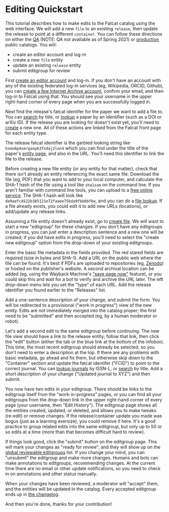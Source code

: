 
# Editing Quickstart

This tutorial describes how to make edits to the Fatcat catalog using the web
interface. We will add a new `file` to an existing `release`, then update the
release to point at a different `container`. You can follow these directions on
either the [QA](https://qa.fatcat.wiki) (NOTE: QA not available as of Spring
2021) or [production](https://fatcat.wiki) public catalogs. You will:

- create an editor account and log-in
- create a new `file` entity
- update an existing `release` entity
- submit editgroup for review

First [create an editor account](https://fatcat.wiki/auth/login) and log-in. If
you don't have an account with any of the existing federated log-in services
(eg, Wikipedia, ORCID, Github), you can
[create a few Internet Archive account](https://archive.org/account/signup),
confirm your email, and then log-in to Fatcat using that. You should see your
username in the upper right-hand corner of every page when you are successfully
logged in.

Next find the release's fatcat identifer for the paper we want to add a file
to. You can [search](https://fatcat.wiki/release/search) by title, or
[lookup](https://fatcat.wiki/release/lookup) a paper by an identifier (such
as a DOI or arXiv ID). If the release you are looking for doesn't exist yet,
you'll need to [create](https://fatcat.wiki/release/create) a new one. All of
these actions are linked from the Fatcat front page for each entity type.

The release fatcat identifier is the garbled looking string like
`hsmo6p4smrganpb3fndaj2lon4` which you can find under the title of the paper's
[entity page](https://fatcat.wiki/release/hsmo6p4smrganpb3fndaj2lon4), and also
in the URL. You'll need this identifier to link the file to the release.

Before creating a new file entity (or any entity for that matter), check that
there isn't already an entity referencing the exact same file. Download the
file (eg, PDF) that you want to add to your local computer, and calculate the
SHA-1 hash of the file using a tool like `sha1sum` on the command line. If you
aren't familiar with command line tools, you can upload to a [free online
service](http://onlinemd5.com/). The SHA-1 hash will look like
`de9aefc4522b385121e72faaee75bda9fbb8bf6e`, and you can do a [file
lookup](https://fatcat.wiki/file/lookup). If a file already exists, you could
edit it to add new URLs (locations), or add/update any release links.

Assuming a file entity doesn't already exist, go to [create
file](https://fatcat.wiki/file/create). We will want to start a new "editgroup"
for these changes. If you don't have any editgroups in progress, you can just
enter a description sentence and a new one will be created; if you did have
edits in progress, you'll need to select the "create new editgroup" option from
the drop-down of your existing editgroups.

Enter the basic file metadata in the fields provided. The red stared fields are
required (size in bytes and SHA-1). Add a URL on the public web where the file
can be found. It's best if PDFs are uploaded to repositories (eg,
[Zenodo](https://zenodo.org)) or hosted on the publisher's website. A second
archival location can be added (eg, using the Wayback Machine's ["save page
now"](http://web.archive.org/save) feature), or you could skip this and wait
for a bot to verify and archive the URL later. The left drop-down menu lets you
set the "type" of each URL. Add the release identifier you found earlier to the
"Releases" list.

Add a one-sentence description of your change, and submit the form. You will be
redirected to a provisional ("work in progress") view of the new entity. Edits
are not immediately merged into the catalog proper; the first need to be
"submitted" and then accepted (eg, by a human moderator or robot).

Let's add a second edit to the same editgroup before continuing. The new file
view should have a link to the release entity; follow that link, then click the
"edit" button (either the tab or the blue link at the bottom of the infobox).
This time, the most recent editgroup should already be selected, so you don't
need to enter a description at the top. If there are any problems with basic
metadata, go ahead and fix them, but otherwise skip down to the "Container"
section and update the fatcat identifer ("FCID") to point to the correct
journal. You can [lookup journals](https://fatcat.wiki/container/lookup) by
ISSN-L, or [search](https://fatcat.wiki/container/search) by title. Add a short
description of your change ("Updated journal to XYZ") and then submit.

You now have two edits in your editgroup. There should be links to the
editgroup itself from the "work-in-progress" pages, or you can find all your
editgroups from the drop-down link in the upper right-hand corner of every
page (your username, then "Edit History"). The editgroup page shows all the
entities created, updated, or deleted, and allows you to make tweaks (re-edit)
or remove changes. If the release/container update you made was bogus (just as
a learning exersize), you could remove it here. It's a good practice to group
related edits into the same editgroup, but only up to 50 or so edits at a time
(more than that becomes difficult hard to review).

If things look good, click the "submit" button on the editgroup page. This will
mark your changes as "ready for review", and they will show up on the [global
reviewable editgroups](https://fatcat.wiki/reviewable) list. If you change your
mind, you can "unsubmit" the editgroup and make more changes. Humans and bots
can make annotations to editgroups, recommending changes. At the current time
there are no email or other update notifications, so you need to check in on
annotations and other status manually.

When your changes have been reviewed, a moderator will "accept" them, and the
entities will be updated in the catalog. Every accepted editgroup ends up in
[the changelog](https://fatcat.wiki/changelog).

And then you're done, thanks for your contribution!


